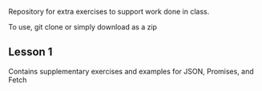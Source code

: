 Repository for extra exercises to support work done in class.

To use, git clone or simply download as a zip

## Lesson 1

Contains supplementary exercises and examples for JSON, Promises, and Fetch
